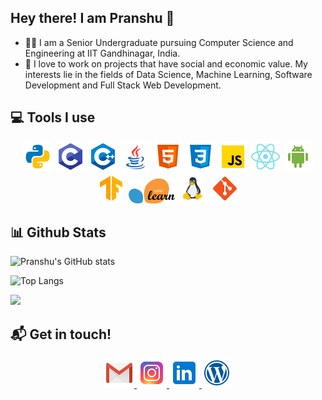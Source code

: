 <!--
**pranshu-kumar/pranshu-kumar** is a ✨ _special_ ✨ repository because its `README.md` (this file) appears on your GitHub profile.

Here are some ideas to get you started:

- 🔭 I’m currently working on ...
- 🌱 I’m currently learning ...
- 👯 I’m looking to collaborate on ...
- 🤔 I’m looking for help with ...
- 💬 Ask me about ...
- 📫 How to reach me: ...
- 😄 Pronouns: ...
- ⚡ Fun fact: ...
-->

 ## Hey there! I am Pranshu 👋

* 👨‍🎓 I am a Senior Undergraduate pursuing Computer Science and Engineering at IIT Gandhinagar, India. 
* 🌟 I love to work on projects that have social and economic value. My interests lie in the fields of Data Science, Machine Learning, Software Development and Full Stack Web Development.

## :computer: Tools I use

<p align="center">
<img src="icons/python.png" title="Python">
<img src="icons/c.png" title="C">
<img src="icons/c++.png" title="C++">
<img src="icons/java.png" title="Java">
<img src="icons/html.png" title="HTML5">
<img src="icons/css.png" title="CSS">
<img src="icons/js.png" title="Javascript">
<img src="icons/react-native.png" title="React-Native" height="48px">
<img src="icons/android.png" title="Android Studio" height="48px">
<img src="icons/tensorflow.png" title="Tensorflow">
<img src="icons/scikit.png" height="40px" title="Scikit Learn">
<img src="icons/linux.png" title="Linux">
<img src="icons/git.png" title="Git">
</p>

## :bar_chart: Github Stats
![Pranshu's GitHub stats](https://github-readme-stats.vercel.app/api?username=pranshu-kumar)

![Top Langs](https://github-readme-stats.vercel.app/api/top-langs/?username=pranshu-kumar&layout=compact)

![](https://komarev.com/ghpvc/?username=pranshu-kumar&color=green)

## :mailbox_with_mail: Get in touch!
<p align="center">
<a href="mailto:pranshu.kumar@iitgn.ac.in">
<img src="icons/gmail.png">
</a>
<a href='https://www.instagram.com/pranshu__05'>
<img src="icons/insta.png" height="48px">
</a>
<a href='https://www.linkedin.com/in/pranshu-kumar-gond/'>
<img src="icons/linkedin.png" height="48px">
</a>

<a href='https://madravenwrites.wordpress.com/'>
<img src="icons/wp.png" height="48px">
</a>

</p>


